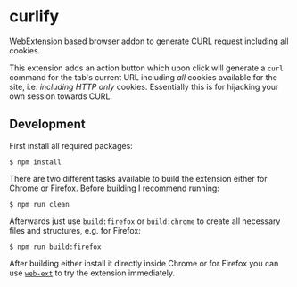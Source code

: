 # curlify
WebExtension based browser addon to generate CURL request including all cookies.

This extension adds an action button which upon click will generate a `curl` command for the tab's current URL including *all* cookies
available for the site, i.e. *including HTTP only* cookies. Essentially this is for hijacking your own session towards CURL.

## Development

First install all required packages:

```
$ npm install
```

There are two different tasks available to build the extension either for Chrome or Firefox. Before building I recommend running:

```
$ npm run clean
```

Afterwards just use `build:firefox` or `build:chrome` to create all necessary files and structures, e.g. for Firefox:

```
$ npm run build:firefox
```

After building either install it directly inside Chrome or for Firefox you can use [`web-ext`](https://developer.mozilla.org/en-US/Add-ons/WebExtensions/Getting_started_with_web-ext) to try the extension immediately.
